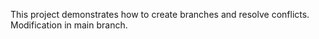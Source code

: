 This project demonstrates how to create branches and resolve conflicts.
Modification in main branch.
